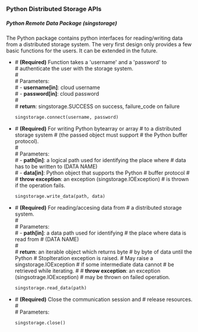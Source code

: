 ### Python Distributed Storage APIs 

##### Python Remote Data Package (singstorage)
The Python package contains python interfaces for reading/writing data from a distributed storage system.
The very first design only provides a few basic functions for the users. It can be extended in the future.



  
- \# **(Required)** Function takes a 'username' and a 'password' to   
  \#                authenticate the user with the storage system.  
  \#  
  \# Parameters:  
  \# - **username[in]**: cloud username  
  \# - **password[in]**: cloud password  
  \#  
  \#  **return**: singstorage.SUCCESS on success, failure_code on failure  
  ```python
  singstorage.connect(username, password)
  ```
 
- \# **(Required)** For writing Python bytearray or array
  \#                to a distributed storage system
  \#                (the passed object must support 
  \#                 the Python buffer protocol).  
  \#  
  \# Parameters:  
  \# - **path[in]**: a logical path used for identifying the place where
  \#                 data has to be written to (DATA NAME)  
  \# - **data[in]**: Python object that supports the Python
  \#                 buffer protocol
  \#    
  \#  **throw exception**: an exception (singstorage.IOException) 
  \#                       is thrown if the operation fails.  
  ```python
  singstorage.write_data(path, data)
  ```
  
  
- \# **(Required)** For reading/accesing data from 
  \#                a distributed storage system.  
  \#  
  \# Parameters:  
  \# - **path[in]**: a data path used for identifying 
  \#                 the place where data is read from 
  \#                 (DATA NAME)  
  \#   
  \#  **return**:   an iterable object which returns byte
  \#                by byte of data until the Python
  \#                StopIteration exception is raised.
  \#                May raise a singstorage.IOException
  \#                if some intermediate data cannot
  \#                be retrieved while iterating.
  \#
  \#  **throw exception**: an exception (singsotrage.IOException) 
  \#                       may be thrown on failed operation.  
  ```python
  singstorage.read_data(path)
  ``` 
  
- \# **(Required)** Close the communication session and 
  \#                  release resources.  
  \#  
  \# Parameters:   
  ```python
  singstorage.close()
  ```
 
